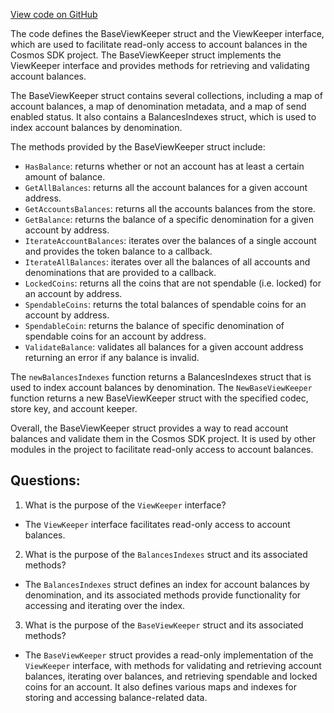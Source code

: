 [View code on GitHub](https://github.com/cosmos/cosmos-sdk/blob/main/x/bank/keeper/view.go)

The code defines the BaseViewKeeper struct and the ViewKeeper interface, which are used to facilitate read-only access to account balances in the Cosmos SDK project. The BaseViewKeeper struct implements the ViewKeeper interface and provides methods for retrieving and validating account balances. 

The BaseViewKeeper struct contains several collections, including a map of account balances, a map of denomination metadata, and a map of send enabled status. It also contains a BalancesIndexes struct, which is used to index account balances by denomination. 

The methods provided by the BaseViewKeeper struct include: 

- `HasBalance`: returns whether or not an account has at least a certain amount of balance.
- `GetAllBalances`: returns all the account balances for a given account address.
- `GetAccountsBalances`: returns all the accounts balances from the store.
- `GetBalance`: returns the balance of a specific denomination for a given account by address.
- `IterateAccountBalances`: iterates over the balances of a single account and provides the token balance to a callback.
- `IterateAllBalances`: iterates over all the balances of all accounts and denominations that are provided to a callback.
- `LockedCoins`: returns all the coins that are not spendable (i.e. locked) for an account by address.
- `SpendableCoins`: returns the total balances of spendable coins for an account by address.
- `SpendableCoin`: returns the balance of specific denomination of spendable coins for an account by address.
- `ValidateBalance`: validates all balances for a given account address returning an error if any balance is invalid.

The `newBalancesIndexes` function returns a BalancesIndexes struct that is used to index account balances by denomination. The `NewBaseViewKeeper` function returns a new BaseViewKeeper struct with the specified codec, store key, and account keeper. 

Overall, the BaseViewKeeper struct provides a way to read account balances and validate them in the Cosmos SDK project. It is used by other modules in the project to facilitate read-only access to account balances.
## Questions: 
 1. What is the purpose of the `ViewKeeper` interface?
- The `ViewKeeper` interface facilitates read-only access to account balances.

2. What is the purpose of the `BalancesIndexes` struct and its associated methods?
- The `BalancesIndexes` struct defines an index for account balances by denomination, and its associated methods provide functionality for accessing and iterating over the index.

3. What is the purpose of the `BaseViewKeeper` struct and its associated methods?
- The `BaseViewKeeper` struct provides a read-only implementation of the `ViewKeeper` interface, with methods for validating and retrieving account balances, iterating over balances, and retrieving spendable and locked coins for an account. It also defines various maps and indexes for storing and accessing balance-related data.